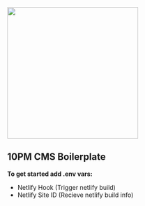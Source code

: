 <img src="http://getkirby.com/assets/images/github/plainkit.jpg" width="300">

## 10PM CMS Boilerplate

**To get started add .env vars:**

-   Netlify Hook (Trigger netlify build)
-   Netlify Site ID (Recieve netlify build info)
